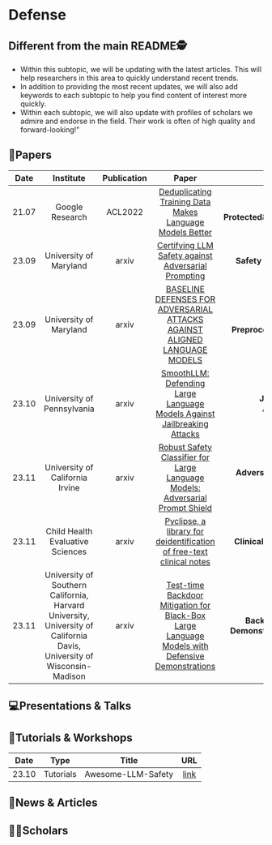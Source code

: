 # Defense

## Different from the main README🕵️

- Within this subtopic, we will be updating with the latest articles. This will help researchers in this area to quickly understand recent trends.
- In addition to providing the most recent updates, we will also add keywords to each subtopic to help you find content of interest more quickly.
- Within each subtopic, we will also update with profiles of scholars we admire and endorse in the field. Their work is often of high quality and forward-looking!"


## 📑Papers

| Date  |                                                       Institute                                                        | Publication |                                                                Paper                                                                |                                Keywords                                 |
|:-----:|:----------------------------------------------------------------------------------------------------------------------:|:-----------:|:-----------------------------------------------------------------------------------------------------------------------------------:|:-----------------------------------------------------------------------:|
| 21.07 |                                                    Google Research                                                     |   ACL2022   |               [Deduplicating Training Data Makes Language Models Better](https://aclanthology.org/2022.acl-long.577/)               |        **Privacy Protected**&**Deduplication**&**Memorization**         |
| 23.09 |                                                 University of Maryland                                                 |    arxiv    |                       [Certifying LLM Safety against Adversarial Prompting](https://arxiv.org/abs/2309.02705)                       |                **Safety Filter**&**Adversarial Prompts**                |
| 23.09 |                                                 University of Maryland                                                 |    arxiv    |            [BASELINE DEFENSES FOR ADVERSARIAL ATTACKS AGAINST ALIGNED LANGUAGE MODELS](https://arxiv.org/abs/2309.00614)            |     **Perplexity**&**Input Preprocessing**&**Adversarial Training**     |
| 23.10 |                                               University of Pennsylvania                                               |    arxiv    |             [SmoothLLM: Defending Large Language Models Against Jailbreaking Attacks](https://arxiv.org/abs/2310.03684)             |          **Jailbreak**&**Adversarial Attack**&**Perturbation**          |
| 23.11 |                                            University of California Irvine                                             |    arxiv    |          [Robust Safety Classifier for Large Language Models: Adversarial Prompt Shield](https://arxiv.org/abs/2311.00172)          |           **Adversarial Prompt Shield**&**Safety Classifier**           |
| 23.11 |                                            Child Health Evaluative Sciences                                            |    arxiv    |              [Pyclipse, a library for deidentification of free-text clinical notes](https://arxiv.org/abs/2311.02748)               |               **Clinical Text Data**&**Deidentification**               |
| 23.11 | University of Southern California, Harvard University, University of California Davis, University of Wisconsin-Madison |    arxiv    | [Test-time Backdoor Mitigation for Black-Box Large Language Models with Defensive Demonstrations](https://arxiv.org/abs/2311.09763) | **Backdoor Attacks**&**Defensive Demonstrations**&**Test-Time Defense** |



## 💻Presentations & Talks


## 📖Tutorials & Workshops

| Date  |   Type    |       Title        |                         URL                          |
|:-----:|:---------:|:------------------:|:----------------------------------------------------:|
| 23.10 | Tutorials | Awesome-LLM-Safety | [link](https://github.com/ydyjya/Awesome-LLM-Safety) |

## 📰News & Articles

## 🧑‍🏫Scholars
